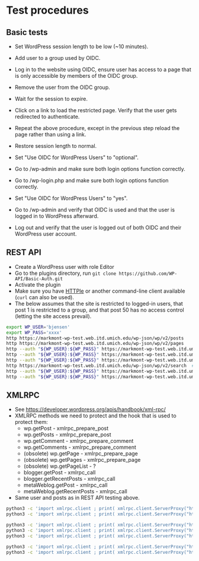 
# Test procedures

## Basic tests

* Set WordPress session length to be low (~10 minutes).
* Add user to a group used by OIDC.
* Log in to the website using OIDC, ensure user has access to a page that is only accessible by members of the OIDC group.
* Remove the user from the OIDC group.
* Wait for the session to expire.
* Click on a link to load the restricted page.  Verify that the user gets redirected to authenticate.

* Repeat the above procedure, except in the previous step reload the page rather than using a link.
* Restore session length to normal.

* Set "Use OIDC for WordPress Users" to "optional".
* Go to /wp-admin and make sure both login options function correctly.
* Go to /wp-login.php and make sure both login options function correctly.
* Set "Use OIDC for WordPress Users" to "yes".
* Go to /wp-admin and verify that OIDC is used and that the user is logged in to WordPress afterward.
* Log out and verify that the user is logged out of both OIDC and their WordPress user account.


## REST API

* Create a WordPress user with role Editor
* Go to the plugins directory, run `git clone https://github.com/WP-API/Basic-Auth.git`
* Activate the plugin
* Make sure you have [HTTPIe](https://httpie.io/cli) or another command-line client available (`curl` can also be used).
* The below assumes that the site is restricted to logged-in users, that post 1 is restricted to a group, and that post 50 has no access control (letting the site access prevail).
```bash
export WP_USER='bjensen'
export WP_PASS='xxxx'
http https://markmont-wp-test.web.itd.umich.edu/wp-json/wp/v2/posts
http https://markmont-wp-test.web.itd.umich.edu/wp-json/wp/v2/pages
http --auth "${WP_USER}:${WP_PASS}" https://markmont-wp-test.web.itd.umich.edu/wp-json/wp/v2/posts/1  # denied
http --auth "${WP_USER}:${WP_PASS}" https://markmont-wp-test.web.itd.umich.edu/wp-json/wp/v2/posts/50/revisions/  # succeed
http --auth "${WP_USER}:${WP_PASS}" https://markmont-wp-test.web.itd.umich.edu/wp-json/wp/v2/posts/1/revisions/   # denied
http https://markmont-wp-test.web.itd.umich.edu/wp-json/wp/v2/search  # should sshow nothing (if site is restricted to logged in users)
http --auth "${WP_USER}:${WP_PASS}" https://markmont-wp-test.web.itd.umich.edu/wp-json/wp/v2/search  # should only show posts the user has permission to
http --auth "${WP_USER}:${WP_PASS}" https://markmont-wp-test.web.itd.umich.edu/wp-json/wp/v2/search?search=visible  # should not show the hello world post
```

## XMLRPC

* See https://developer.wordpress.org/apis/handbook/xml-rpc/
* XMLRPC methods we need to protect and the hook that is used to protect them:
    * wp.getPost - xmlrpc_prepare_post
    * wp.getPosts - xmlrpc_prepare_post
    * wp.getComment - xmlrpc_prepare_comment
    * wp.getComments - xmlrpc_prepare_comment
    * (obsolete) wp.getPage - xmlrpc_prepare_page
    * (obsolete) wp.getPages - xmlrpc_prepare_page
    * (obsolete) wp.getPageList - ?
    * blogger.getPost - xmlrpc_call
    * blogger.getRecentPosts - xmlrpc_call
    * metaWeblog.getPost - xmlrpc_call
    * metaWeblog.getRecentPosts - xmlrpc_call
* Same user and posts as in REST API testing above.
```bash
python3 -c 'import xmlrpc.client ; print( xmlrpc.client.ServerProxy("https://markmont-wp-test.web.itd.umich.edu/xmlrpc.php").demo.sayHello() );'
python3 -c 'import xmlrpc.client ; print( xmlrpc.client.ServerProxy("https://markmont-wp-test.web.itd.umich.edu/xmlrpc.php").wp.getOptions(0, "bjensen", "5*sInTheSky--") );'

python3 -c 'import xmlrpc.client ; print( xmlrpc.client.ServerProxy("https://markmont-wp-test.web.itd.umich.edu/xmlrpc.php").wp.getPost(0, "bjensen", "5*sInTheSky--", 50) );'  # allow
python3 -c 'import xmlrpc.client ; print( xmlrpc.client.ServerProxy("https://markmont-wp-test.web.itd.umich.edu/xmlrpc.php").wp.getPost(0, "bjensen", "5*sInTheSky--", 1) );'  # deny
python3 -c 'import xmlrpc.client ; print( xmlrpc.client.ServerProxy("https://markmont-wp-test.web.itd.umich.edu/xmlrpc.php").wp.getPosts(0, "bjensen", "5*sInTheSky--") );'  # show only permitted (yes to 50, no to 1)

python3 -c 'import xmlrpc.client ; print( xmlrpc.client.ServerProxy("https://markmont-wp-test.web.itd.umich.edu/xmlrpc.php").wp.getComment(0, "bjensen", "5*sInTheSky--", 1) );'  # deny
python3 -c 'import xmlrpc.client ; print( xmlrpc.client.ServerProxy("https://markmont-wp-test.web.itd.umich.edu/xmlrpc.php").wp.getComments(0, "bjensen", "5*sInTheSky--", ()) );'  # deny
```

